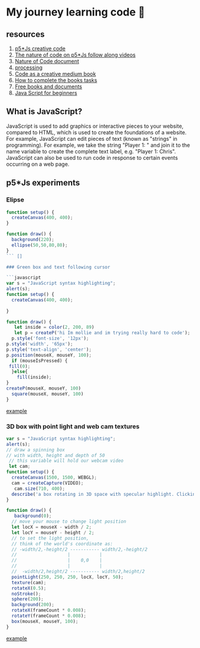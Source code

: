 # My journey learning code 🧐
## resources
1. [p5*Js creative code](https://p5js.org/)
2. [The nature of code on p5*Js follow along videos](https://www.youtube.com/watch?v=70MQ-FugwbI&list=PLRqwX-V7Uu6ZV4yEcW3uDwOgGXKUUsPOM)
4. [Nature of Code document](https://natureofcode.com/)
5. [processing](https://processing.org/)
6. [Code as a creative medium book](https://mitpress.mit.edu/9780262542043/code-as-creative-medium/)
7. [How to complete the books tasks](https://github.com/CodeAsCreativeMedium/exercises)
8. [Free books and documents](https://annas-archive.org/)
9. [Java Script for beginners](https://developer.mozilla.org/en-US/docs/Web/JavaScript)
## What is JavaScript? 
JavaScript is used to add graphics or interactive pieces to your website, compared to HTML, which is used to create the foundations of a website. For example, JavaScript can edit  pieces of text (known as "strings" in programming). For example, we take the string "Player 1: " and join it to the name variable to create the complete text label, e.g. "Player 1: Chris". JavaScript can also be used to run code in response to certain events occurring on a web page. 
## p5*Js experiments
### Elipse
```javascript
function setup() {
  createCanvas(400, 400);
}

function draw() {
  background(220);
  ellipse(50,50,80,80);
}
``` []

### Green box and text following cursor

```javascript
var s = "JavaScript syntax highlighting";
alert(s);
function setup() {
  createCanvas(400, 400);
 
}

function draw() {
   let inside = color(2, 200, 89)
   let p = createP('hi Im mollie and im trying really hard to code');
  p.style('font-size', '12px');
p.style('width', '65px');
p.style('text-align', 'center');
p.position(mouseX, mouseY, 100);
  if (mouseIsPressed) {
 fill(0);
  }else{
    fill(inside);
}
createP(mouseX, mouseY, 100) 
  square(mouseX, mouseY, 100)
}
```
[example](https://molliessss.github.io)
### 3D box with point light and web cam textures
```javascript
var s = "JavaScript syntax highlighting";
alert(s);
// draw a spinning box
// with width, height and depth of 50
 // this variable will hold our webcam video
 let cam;
function setup() {
  createCanvas(1500, 1500, WEBGL);
  cam = createCapture(VIDEO);
   cam.size(710, 400);
  describe('a box rotating in 3D space with specular highlight. Clicking the mouse toggles the specular highlight color between rgb(255,255,255) and the default rgb(255,255,255).');
}

function draw() {
   background(0);
  // move your mouse to change light position
  let locX = mouseX - width / 2;
  let locY = mouseY - height / 2;
  // to set the light position,
  // think of the world's coordinate as:
  // -width/2,-height/2 ----------- width/2,-height/2
  //                   |           |
  //                   |    0,0    |
  //                   |           |
  //  -width/2,height/2 ----------- width/2,height/2
  pointLight(250, 250, 250, locX, locY, 50);
  texture(cam);
  rotateX(0.5);
  noStroke();
  sphere(200);
  background(200);
  rotateX(frameCount * 0.008);
  rotateY(frameCount * 0.008);
  box(mouseX, mouseY, 100);
}
```
[example](https://molliessss.github.io/3D/)
